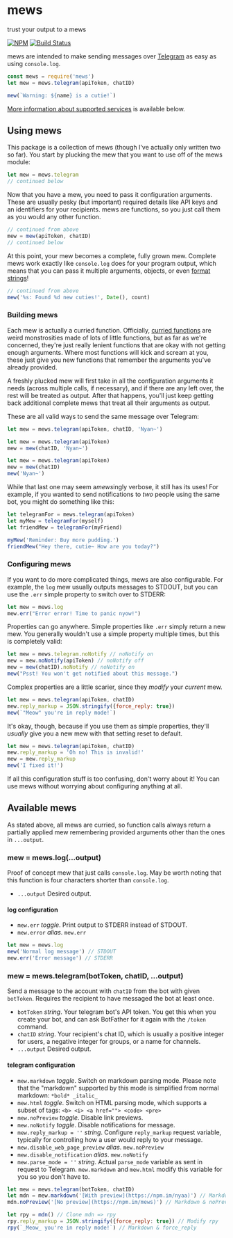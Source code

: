 # mews
trust your output to a mews

[![NPM](https://nodei.co/npm/mews.png?mini=true)](https://nodei.co/npm/mews/)
[![Build Status](https://travis-ci.org/stawberri/mews.svg?branch=master)](https://travis-ci.org/stawberri/mews)

mews are intended to make sending messages over [Telegram](https://telegram.org/) as easy as using `console.log`.

```js
const mews = require('mews')
let mew = mews.telegram(apiToken, chatID)

mew(`Warning: ${name} is a cutie!`)
```

[More information about supported services](#available-mews) is available below.

## Using mews

This package is a collection of mews (though I've actually only written two so far). You start by plucking the mew that you want to use off of the mews module:

```js
let mew = mews.telegram
// continued below
```

Now that you have a mew, you need to pass it configuration arguments. These are usually pesky (but important) required details like API keys and an identifiers for your recipients. mews are functions, so you just call them as you would any other function.

```js
// continued from above
mew = mew(apiToken, chatID)
// continued below
```

At this point, your mew becomes a complete, fully grown mew. Complete mews work exactly like `console.log` does for your program output, which means that you can pass it multiple arguments, objects, or even [format strings](https://nodejs.org/api/util.html#util_util_format_format)!

```js
// continued from above
mew('%s: Found %d new cuties!', Date(), count)
```


### Building mews

Each mew is actually a curried function. Officially, [curried functions](https://en.wikipedia.org/wiki/Currying) are weird monstrosities made of lots of little functions, but as far as we're concerned, they're just really lenient functions that are okay with not getting enough arguments. Where most functions will kick and scream at you, these just give you new functions that remember the arguments you've already provided.

A freshly plucked mew will first take in all the configuration arguments it needs (across multiple calls, if necessary), and if there are any left over, the rest will be treated as output. After that happens, you'll just keep getting back additional complete mews that treat all their arguments as output.

These are all valid ways to send the same message over Telegram:

```js
let mew = mews.telegram(apiToken, chatID, 'Nyan~')
```

```js
let mew = mews.telegram(apiToken)
mew = mew(chatID, 'Nyan~')
```

```js
let mew = mews.telegram(apiToken)
mew = mew(chatID)
mew('Nyan~')
```

While that last one may seem a*mews*ingly verbose, it still has its uses! For example, if you wanted to send notifications to *two* people using the same bot, you might do something like this:

```js
let telegramFor = mews.telegram(apiToken)
let myMew = telegramFor(myself)
let friendMew = telegramFor(myFriend)

myMew('Reminder: Buy more pudding.')
friendMew("Hey there, cutie~ How are you today?")
```


### Configuring mews

If you want to do more complicated things, mews are also configurable. For example, the `log` mew usually outputs messages to STDOUT, but you can use the `.err` simple property to switch over to STDERR:

```js
let mew = mews.log
mew.err("Error error! Time to panic nyow!")
```

Properties can go anywhere. Simple properties like `.err` simply return a new mew. You generally wouldn't use a simple property multiple times, but this is completely valid:

```js
let mew = mews.telegram.noNotify // noNotify on
mew = mew.noNotify(apiToken) // noNotify off
mew = mew(chatID).noNotify // noNotify on
mew("Psst! You won't get notified about this message.")
```

Complex properties are a little scarier, since they *modify* your *current* mew.

```js
let mew = mews.telegram(apiToken, chatID)
mew.reply_markup = JSON.stringify({force_reply: true})
mew(`"Meow" you're in reply mode!`)
```

It's okay, though, because if you use them as simple properties, they'll *usually* give you a new mew with that setting reset to default.

```js
let mew = mews.telegram(apiToken, chatID)
mew.reply_markup = 'Oh no! This is invalid!'
mew = mew.reply_markup
mew('I fixed it!')
```

If all this configuration stuff is too confusing, don't worry about it! You can use mews without worrying about configuring anything at all.

## Available mews
As stated above, all mews are curried, so function calls always return a partially applied mew remembering provided arguments other than the ones in `...output`.

### mew = mews.log(...output)
Proof of concept mew that just calls `console.log`. May be worth noting that this function is four characters shorter than `console.log`.

* `...output` Desired output.

#### log configuration

* `mew.err` *toggle*. Print output to STDERR instead of STDOUT.
* `mew.error` *alias*. `mew.err`

```js
let mew = mews.log
mew('Normal log message') // STDOUT
mew.err('Error message') // STDERR
```

### mew = mews.telegram(botToken, chatID, ...output)
Send a message to the account with `chatID` from the bot with given `botToken`. Requires the recipient to have messaged the bot at least once.

* `botToken` *string*. Your telegram bot's API token. You get this when you create your bot, and can ask BotFather for it again with the `/token` command.
* `chatID` *string*. Your recipient's chat ID, which is usually a positive integer for users, a negative integer for groups, or a name for channels.
* `...output` Desired output.

#### telegram configuration

* `mew.markdown` *toggle*. Switch on markdown parsing mode. Please note that the "markdown" supported by this mode is simplified from normal markdown: `*bold* _italic_`
* `mew.html` *toggle*. Switch on HTML parsing mode, which supports a subset of tags: `<b> <i> <a href=""> <code> <pre>`
* `mew.noPreview` *toggle*. Disable link previews.
* `mew.noNotify` *toggle*. Disable notifications for message.
* `mew.reply_markup = ''` *string*. Configure `reply_markup` request variable, typically for controlling how a user would reply to your message.
* `mew.disable_web_page_preview` *alias*. `mew.noPreview`
* `mew.disable_notification` *alias*. `mew.noNotify`
* `mew.parse_mode = ''` *string*. Actual `parse_mode` variable as sent in request to Telegram. `mew.markdown` and `mew.html` modify this variable for you so you don't have to.

```js
let mew = mews.telegram(botToken, chatID)
let mdn = mew.markdown('[With preview](https://npm.im/nyaa)') // Markdown
mdn.noPreview('[No preview](https://npm.im/mews)') // Markdown & noPreview

let rpy = mdn() // Clone mdn => rpy
rpy.reply_markup = JSON.stringify({force_reply: true}) // Modify rpy
rpy(`_Meow_ you're in reply mode!`) // Markdown & force_reply
```
